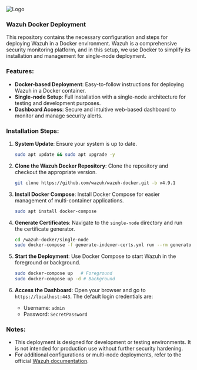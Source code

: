 ![Logo](https://miro.medium.com/v2/resize:fit:750/0*aIZxbsDU4eREgGf8.jpg)

### **Wazuh Docker Deployment**

This repository contains the necessary configuration and steps for deploying Wazuh in a Docker environment. Wazuh is a comprehensive security monitoring platform, and in this setup, we use Docker to simplify its installation and management for single-node deployment.

### **Features:**

- **Docker-based Deployment**: Easy-to-follow instructions for deploying Wazuh in a Docker container.
- **Single-node Setup**: Full installation with a single-node architecture for testing and development purposes.
- **Dashboard Access**: Secure and intuitive web-based dashboard to monitor and manage security alerts.

### **Installation Steps:**

1. **System Update**: Ensure your system is up to date.
    
    ```bash
    sudo apt update && sudo apt upgrade -y
    ```
    
2. **Clone the Wazuh Docker Repository**:
Clone the repository and checkout the appropriate version.
    
    ```bash
    git clone https://github.com/wazuh/wazuh-docker.git -b v4.9.1
    ```
    
3. **Install Docker Compose**:
Install Docker Compose for easier management of multi-container applications.
    
    ```bash
    sudo apt install docker-compose
    ```
    
4. **Generate Certificates**:
Navigate to the `single-node` directory and run the certificate generator.
    
    ```bash
    cd /wazuh-docker/single-node
    sudo docker-compose -f generate-indexer-certs.yml run --rm generator
    ```
    
5. **Start the Deployment**:
Use Docker Compose to start Wazuh in the foreground or background.
    
    ```bash
    sudo docker-compose up   # Foreground
    sudo docker-compose up -d # Background
    ```
    
6. **Access the Dashboard**:
Open your browser and go to `https://localhost:443`. The default login credentials are:
    - Username: `admin`
    - Password: `SecretPassword`

### **Notes**:

- This deployment is designed for development or testing environments. It is not intended for production use without further security hardening.
- For additional configurations or multi-node deployments, refer to the official [Wazuh documentation](https://wazuh.com/).
